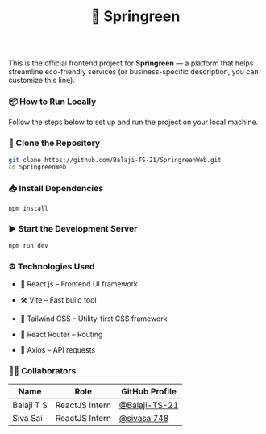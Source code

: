 ### <h1 align="center">🌿 Springreen</h1> <br>

<br>

This is the official frontend project for **Springreen** — a platform that helps streamline eco-friendly services (or business-specific description, you can customize this line).

  

### 📦 How to Run Locally

Follow the steps below to set up and run the project on your local machine.

### 🔁 Clone the Repository

```bash
git clone https://github.com/Balaji-TS-21/SpringreenWeb.git
cd SpringreenWeb
```

  

### 📥 Install Dependencies
```bash
npm install
```

  

### ▶️ Start the Development Server
```bash
npm run dev
```

  

### ⚙️ Technologies Used

- 🧠 React.js – Frontend UI framework

- 🛠️ Vite – Fast build tool

- 💅 Tailwind CSS – Utility-first CSS framework

- 🔗 React Router – Routing

- 🧾 Axios – API requests
  
  

### 👨‍💻 Collaborators

| Name        | Role                  | GitHub Profile                                           |
|-------------|-----------------------|----------------------------------------------------------|
| Balaji T S  | ReactJS Intern        | [@Balaji-TS-21](https://github.com/Balaji-TS-21)         |
| Siva Sai    | ReactJS Intern        | [@sivasai748](https://github.com/sivasai748)             |
